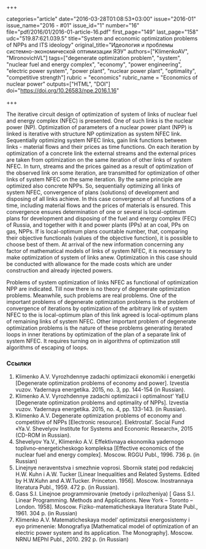 +++

categories="article"
date="2016-03-28T01:08:53+03:00"
issue="2016-01"
issue_name="2016 - #01"
issue_id="1"
number="16"
file="pdf/2016/01/2016-01-article-16.pdf"
first_page="149"
last_page="158"
udc="519.87:621.039.5"
title="System and economic optimization problems of NPPs and ITS ideology"
original_title="Идеология и проблемы системно-экономической оптимизации ЯЭУ"
authors=["KlimenkoAV", "MironovichVL"]
tags=["degenerate optimization problem", "system", "nuclear fuel and energy complex", "economy", "power engineering", "electric power system", "power plant", "nuclear power plant", "optimality", "competitive strength"]
rubric = "economics"
rubric_name = "Economics of nuclear power"
outputs=["HTML", "DOI"]
doi="https://doi.org/10.26583/npe.2016.1.16"

+++

The iterative circuit design of optimization of system of links of nuclear fuel and energy complex (NFEC) is presented. One of such links is the nuclear power (NP). Optimization of parameters of a nuclear power plant (NPP) is linked is iterative with structure NP optimization as system NFEC link. Sequentially optimizing system NFEC links, gain link functions between links - material flows and their prices as time functions. On each iteration by optimization of a concrete link the external streams and the external prices are taken from optimization on the same iteration of other links of system NFEC. In turn, streams and the prices gained as a result of optimization of the observed link on some iteration, are transmitted for optimization of other links of system NFEC on the same iteration. By the same principle are optimized also concrete NPPs. So, sequentially optimizing all links of system NFEC, convergence of plans (solutions) of development and disposing of all links achieve. In this case convergence of all functions of a time, including material flows and the prices of materials is ensured. This convergence ensures determination of one or several is local-optimum plans for development and disposing of the fuel and energy complex (FEC) of Russia, and together with it and power plants (PPs) at an coal, PPs on gas, NPPs. If is local-optimum plans countable number, that, comparing their objective functionals (values of the objective function), it is possible to choose best of them. At arrival of the new information concerning any factor of mathematical models of links of system NFEC, it is necessary to make optimization of system of links anew. Optimization in this case should be conducted with allowance for the made costs which are under construction and already injected powers.

Problems of system optimization of links NFEC as functional of optimization NPP are indicated. Till now there is no theory of degenerate optimization problems. Meanwhile, such problems are real problems. One of the important problems of degenerate optimization problems is the problem of convergence of iterations by optimization of the arbitrary link of system NFEC to the is local-optimum plan of this link agreed is local-optimum plans of remaining links of system NFEC. Other important problem of degenerate optimization problems is the nature of these problems generating iterated loops in inner iterations by optimization of the plan of a separate link of system NFEC. It requires turning on in algorithms of optimization still algorithms of escaping of loops.

### Ссылки

1. Klimenko A.V. Vyrozhdennye zadachi optimizacii ekonomiki i energetiki [Degenerate optimization problems of economy and power]. Izvestia vuzov. Yadernaya energetika. 2015, no. 3, pp. 144-154 (in Russian).
2. Klimenko A.V. Vyrozhdennye zadachi optimizacii i optimalnost’ YaEU [Degenerate optimization problems and optimality of NPPs]. Izvestia vuzov. Yadernaya energetika. 2015, no. 4, pp. 133-143. (in Russian).
3. Klimenko A.V. Degenerate optimization problems of economy and competitive of NPPs [Electronic resource]. Elektrostal’. Social Fund «Ya.V. Shevelyov Institute for Systems and Economic Research», 2015 (CD-ROM in Russian).
4. Shevelyov Ya.V., Klimenko A.V. Effektivnaya ekonomika yadernogo toplivno-energeticheskogo kompleksa [Effective economics of the nuclear fuel and energy complex]. Moscow. RGGU Publ., 1996. 736 p. (in Russian)
5. Linejnye neraventstva i smezhnie voprosi. Sbornik statej pod redakciej H.W. Kuhn i A.W. Tucker [Linear Inequalities and Related Systems. Edited by H.W.Kuhn and A.W.Tucker. Princeton. 1956]. Moscow. Inostrannaya literatura Publ., 1959. 472 p. (in Russian).
6. Gass S.I. Linejnoe programmirovanie (metody i prilozheniya) [ Gass S.I. Linear Programming. Methods and Applications. New York – Toronto – London. 1958]. Moscow. Fiziko-matematicheskaya literatura State Publ., 1961. 304 p. (in Russian)
7. Klimenko A.V. Matematicheskaya model’ optimizatsii energosistemy i eyo primenenie: Monografiya [Mathematical model of optimization of an electric power system and its application. The Monography]. Moscow. NRNU MEPhI Publ., 2010. 292 p. (in Russian)